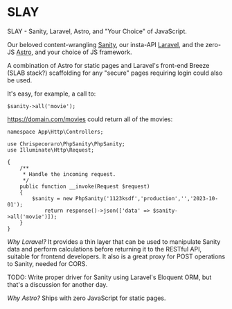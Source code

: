 # SLAY
SLAY - Sanity, Laravel, Astro, and "Your Choice" of JavaScript.

Our beloved content-wrangling [Sanity](https://sanity.io), our insta-API [Laravel](https://laravel.com), and the zero-JS [Astro](https://astro.build/), and your choice of JS framework.

A combination of Astro for static pages and Laravel's front-end Breeze (SLAB stack?) scaffolding for any "secure" pages requiring login could also be used.

It's easy, for example, a call to:

```$sanity->all('movie'); ```

https://domain.com/movies could return all of the movies:

```<?php
namespace App\Http\Controllers;

use Chrispecoraro\PhpSanity\PhpSanity;
use Illuminate\Http\Request;

{
    /**
     * Handle the incoming request.
     */
    public function __invoke(Request $request)
    {
        $sanity = new PhpSanity('1123ksdf','production','','2023-10-01');
            return response()->json(['data' => $sanity->all('movie')]);
    }
}
```

_Why Laravel?_ It provides a thin layer that can be used to manipulate Sanity data and perform calculations before returning it to the RESTful API, suitable for frontend developers. 
It also is a great proxy for POST operations to Sanity, needed for CORS.

TODO: Write proper driver for Sanity using Laravel's Eloquent ORM, but that's a discussion for another day.

_Why Astro?_ Ships with zero JavaScript for static pages.
